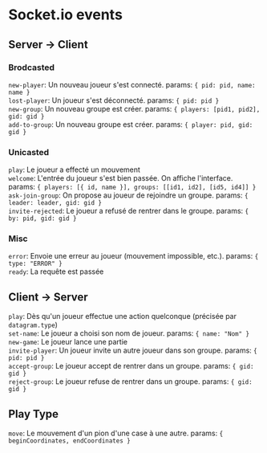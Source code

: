 # Socket.io events
## Server -> Client
### Brodcasted

`new-player`:		Un nouveau joueur s'est connecté. params: `{ pid: pid, name: name }`  
`lost-player`:		Un joueur s'est déconnecté. params: `{ pid: pid }`  
`new-group`:		Un nouveau groupe est créer. params: `{ players: [pid1, pid2], gid: gid }`  
`add-to-group`:		Un nouveau groupe est créer. params: `{ player: pid, gid: gid }`  

### Unicasted
`play`:			Le joueur a effecté un mouvement  
`welcome`:		L'entrée du joueur s'est bien passée. On affiche l'interface. params: `{ players: [{ id, name }], groups: [[id1, id2], [id5, id4]] }`  
`ask-join-group`:	On propose au joueur de rejoindre un groupe. params: `{ leader: leader, gid: gid }`  
`invite-rejected`:	Le joueur a refusé de rentrer dans le groupe. params: `{ by: pid, gid: gid }`  

### Misc
`error`:		Envoie une erreur au joueur (mouvement impossible, etc.). params: `{ type: "ERROR" }`  
`ready`:		La requête est passée  

## Client -> Server
`play`: 		Dès qu'un joueur effectue une action quelconque (précisée par `datagram.type`)  
`set-name`:		Le joueur a choisi son nom de joueur. params: `{ name: "Nom" }`  
`new-game`:		Le joueur lance une partie  
`invite-player`:	Un joueur invite un autre joueur dans son groupe. params: `{ pid: pid }`  
`accept-group`:		Le joueur accept de rentrer dans un groupe. params: `{ gid: gid }`  
`reject-group`:		Le joueur refuse de rentrer dans un groupe. params: `{ gid: gid }`  

## Play Type
`move`:		Le mouvement d'un pion d'une case à une autre. params: `{ beginCoordinates, endCoordinates }`  
